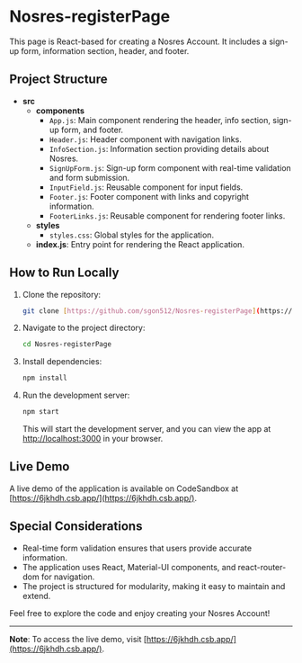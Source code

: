# Nosres-registerPage

This page is React-based for creating a Nosres Account. It includes a sign-up form, information section, header, and footer.

## Project Structure

- **src**
  - **components**
    - `App.js`: Main component rendering the header, info section, sign-up form, and footer.
    - `Header.js`: Header component with navigation links.
    - `InfoSection.js`: Information section providing details about Nosres.
    - `SignUpForm.js`: Sign-up form component with real-time validation and form submission.
    - `InputField.js`: Reusable component for input fields.
    - `Footer.js`: Footer component with links and copyright information.
    - `FooterLinks.js`: Reusable component for rendering footer links.
  - **styles**
    - `styles.css`: Global styles for the application.
  - **index.js**: Entry point for rendering the React application.

## How to Run Locally

1. Clone the repository:

   ```bash
   git clone [https://github.com/sgon512/Nosres-registerPage](https://github.com/sgon512/Nosres-registerPage)
   ```

2. Navigate to the project directory:

   ```bash
   cd Nosres-registerPage
   ```

3. Install dependencies:

   ```bash
   npm install
   ```

4. Run the development server:

   ```bash
   npm start
   ```

   This will start the development server, and you can view the app at [http://localhost:3000](http://localhost:3000) in your browser.

## Live Demo

A live demo of the application is available on CodeSandbox at [https://6jkhdh.csb.app/](https://6jkhdh.csb.app/).

## Special Considerations

- Real-time form validation ensures that users provide accurate information.
- The application uses React, Material-UI components, and react-router-dom for navigation.
- The project is structured for modularity, making it easy to maintain and extend.

Feel free to explore the code and enjoy creating your Nosres Account!

---

**Note**: To access the live demo, visit [https://6jkhdh.csb.app/](https://6jkhdh.csb.app/).
